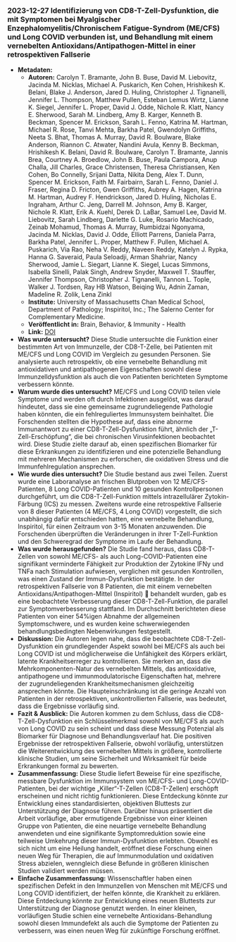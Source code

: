 ### 2023-12-27 Identifizierung von CD8-T-Zell-Dysfunktion, die mit Symptomen bei Myalgischer Enzephalomyelitis/Chronischem Fatigue-Syndrom (ME/CFS) und Long COVID verbunden ist, und Behandlung mit einem vernebelten Antioxidans/Antipathogen-Mittel in einer retrospektiven Fallserie

- **Metadaten:**
    - **Autoren:** Carolyn T. Bramante, John B. Buse, David M. Liebovitz, Jacinda M. Nicklas, Michael A. Puskarich, Ken Cohen, Hrishikesh K. Belani, Blake J. Anderson, Jared D. Huling, Christopher J. Tignanelli, Jennifer L. Thompson, Matthew Pullen, Esteban Lemus Wirtz, Lianne K. Siegel, Jennifer L. Proper, David J. Odde, Nichole R. Klatt, Nancy E. Sherwood, Sarah M. Lindberg, Amy B. Karger, Kenneth B. Beckman, Spencer M. Erickson, Sarah L. Fenno, Katrina M. Hartman, Michael R. Rose, Tanvi Mehta, Barkha Patel, Gwendolyn Griffiths, Neeta S. Bhat, Thomas A. Murray, David R. Boulware, Blake Anderson, Riannon C. Atwater, Nandini Avula, Kenny B. Beckman, Hrishikesh K. Belani, David R. Boulware, Carolyn T. Bramante, Jannis Brea, Courtney A. Broedlow, John B. Buse, Paula Campora, Anup Challa, Jill Charles, Grace Christensen, Theresa Christiansen, Ken Cohen, Bo Connelly, Srijani Datta, Nikita Deng, Alex T. Dunn, Spencer M. Erickson, Faith M. Fairbairn, Sarah L. Fenno, Daniel J. Fraser, Regina D. Fricton, Gwen Griffiths, Aubrey A. Hagen, Katrina M. Hartman, Audrey F. Hendrickson, Jared D. Huling, Nicholas E. Ingraham, Arthur C. Jeng, Darrell M. Johnson, Amy B. Karger, Nichole R. Klatt, Erik A. Kuehl, Derek D. LaBar, Samuel Lee, David M. Liebovitz, Sarah Lindberg, Darlette G. Luke, Rosario Machicado, Zeinab Mohamud, Thomas A. Murray, Rumbidzai Ngonyama, Jacinda M. Nicklas, David J. Odde, Elliott Parrens, Daniela Parra, Barkha Patel, Jennifer L. Proper, Matthew F. Pullen, Michael A. Puskarich, Via Rao, Neha V. Reddy, Naveen Reddy, Katelyn J. Rypka, Hanna G. Saveraid, Paula Seloadji, Arman Shahriar, Nancy Sherwood, Jamie L. Siegart, Lianne K. Siegel, Lucas Simmons, Isabella Sinelli, Palak Singh, Andrew Snyder, Maxwell T. Stauffer, Jennifer Thompson, Christopher J. Tignanelli, Tannon L. Tople, Walker J. Tordsen, Ray HB Watson, Beiqing Wu, Adnin Zaman, Madeline R. Zolik, Lena Zinkl
    - **Institute:** University of Massachusetts Chan Medical School, Department of Pathology; Inspiritol, Inc.; The Salerno Center for Complementary Medicine.
    - **Veröffentlicht in:** Brain, Behavior, & Immunity - Health
    - **Link:** [DOI](https://doi.org/10.1016/j.bbih.2023.100720)
- **Was wurde untersucht?**
Diese Studie untersuchte die Funktion einer bestimmten Art von Immunzelle, der CD8-T-Zelle, bei Patienten mit ME/CFS und Long COVID im Vergleich zu gesunden Personen. Sie analysierte auch retrospektiv, ob eine vernebelte Behandlung mit antioxidativen und antipathogenen Eigenschaften sowohl diese Immunzelldysfunktion als auch die von Patienten berichteten Symptome verbessern könnte.
- **Warum wurde dies untersucht?**
ME/CFS und Long COVID teilen viele Symptome und werden oft durch Infektionen ausgelöst, was darauf hindeutet, dass sie eine gemeinsame zugrundeliegende Pathologie haben könnten, die ein fehlreguliertes Immunsystem beinhaltet. Die Forschenden stellten die Hypothese auf, dass eine abnorme Immunantwort zu einer CD8-T-Zell-Dysfunktion führt, ähnlich der „T-Zell-Erschöpfung“, die bei chronischen Virusinfektionen beobachtet wird. Diese Studie zielte darauf ab, einen spezifischen Biomarker für diese Erkrankungen zu identifizieren und eine potenzielle Behandlung mit mehreren Mechanismen zu erforschen, die oxidativen Stress und die Immunfehlregulation ansprechen.
- **Wie wurde dies untersucht?**
Die Studie bestand aus zwei Teilen. Zuerst wurde eine Laboranalyse an frischen Blutproben von 12 ME/CFS-Patienten, 8 Long COVID-Patienten und 10 gesunden Kontrollpersonen durchgeführt, um die CD8-T-Zell-Funktion mittels intrazellulärer Zytokin-Färbung (ICS) zu messen. Zweitens wurde eine retrospektive Fallserie von 8 dieser Patienten (4 ME/CFS, 4 Long COVID) vorgestellt, die sich unabhängig dafür entschieden hatten, eine vernebelte Behandlung, Inspiritol, für einen Zeitraum von 3-15 Monaten anzuwenden. Die Forschenden überprüften die Veränderungen in ihrer T-Zell-Funktion und den Schweregrad der Symptome im Laufe der Behandlung.
- **Was wurde herausgefunden?**
Die Studie fand heraus, dass CD8-T-Zellen von sowohl ME/CFS- als auch Long-COVID-Patienten eine signifikant verminderte Fähigkeit zur Produktion der Zytokine IFNy und TNFa nach Stimulation aufwiesen, verglichen mit gesunden Kontrollen, was einen Zustand der Immun-Dysfunktion bestätigte. In der retrospektiven Fallserie von 8 Patienten, die mit einem vernebelten Antioxidans/Antipathogen-Mittel (Inspiritol) 💊 behandelt wurden, gab es eine beobachtete Verbesserung dieser CD8-T-Zell-Funktion, die parallel zur Symptomverbesserung stattfand. Im Durchschnitt berichteten diese Patienten von einer 54%igen Abnahme der allgemeinen Symptomschwere, und es wurden keine schwerwiegenden behandlungsbedingten Nebenwirkungen festgestellt.
- **Diskussion:**
Die Autoren legen nahe, dass die beobachtete CD8-T-Zell-Dysfunktion ein grundlegender Aspekt sowohl bei ME/CFS als auch bei Long COVID ist und möglicherweise die Unfähigkeit des Körpers erklärt, latente Krankheitserreger zu kontrollieren. Sie merken an, dass die Mehrkomponenten-Natur des vernebelten Mittels, das antioxidative, antipathogene und immunmodulatorische Eigenschaften hat, mehrere der zugrundeliegenden Krankheitsmechanismen gleichzeitig ansprechen könnte. Die Haupteinschränkung ist die geringe Anzahl von Patienten in der retrospektiven, unkontrollierten Fallserie, was bedeutet, dass die Ergebnisse vorläufig sind.
- **Fazit & Ausblick:**
Die Autoren kommen zu dem Schluss, dass die CD8-T-Zell-Dysfunktion ein Schlüsselmerkmal sowohl von ME/CFS als auch von Long COVID zu sein scheint und dass diese Messung Potenzial als Biomarker für Diagnose und Behandlungsverlauf hat. Die positiven Ergebnisse der retrospektiven Fallserie, obwohl vorläufig, unterstützen die Weiterentwicklung des vernebelten Mittels in größere, kontrollierte klinische Studien, um seine Sicherheit und Wirksamkeit für beide Erkrankungen formal zu bewerten.
- **Zusammenfassung:**
Diese Studie liefert Beweise für eine spezifische, messbare Dysfunktion im Immunsystem von ME/CFS- und Long-COVID-Patienten, bei der wichtige „Killer“-T-Zellen (CD8-T-Zellen) erschöpft erscheinen und nicht richtig funktionieren. Diese Entdeckung könnte zur Entwicklung eines standardisierten, objektiven Bluttests zur Unterstützung der Diagnose führen. Darüber hinaus präsentiert die Arbeit vorläufige, aber ermutigende Ergebnisse von einer kleinen Gruppe von Patienten, die eine neuartige vernebelte Behandlung anwendeten und eine signifikante Symptomreduktion sowie eine teilweise Umkehrung dieser Immun-Dysfunktion erlebten. Obwohl es sich nicht um eine Heilung handelt, eröffnet diese Forschung einen neuen Weg für Therapien, die auf Immunmodulation und oxidativen Stress abzielen, wenngleich diese Befunde in größeren klinischen Studien validiert werden müssen.
- **Einfache Zusammenfassung:**
Wissenschaftler haben einen spezifischen Defekt in den Immunzellen von Menschen mit ME/CFS und Long COVID identifiziert, der helfen könnte, die Krankheit zu erklären. Diese Entdeckung könnte zur Entwicklung eines neuen Bluttests zur Unterstützung der Diagnose genutzt werden. In einer kleinen, vorläufigen Studie schien eine vernebelte Antioxidans-Behandlung sowohl diesen Immundefekt als auch die Symptome der Patienten zu verbessern, was einen neuen Weg für zukünftige Forschung eröffnet.
